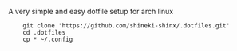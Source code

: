 A very simple and easy dotfile setup for arch linux
```
    git clone 'https://github.com/shineki-shinx/.dotfiles.git'
    cd .dotfiles
    cp * ~/.config
```
